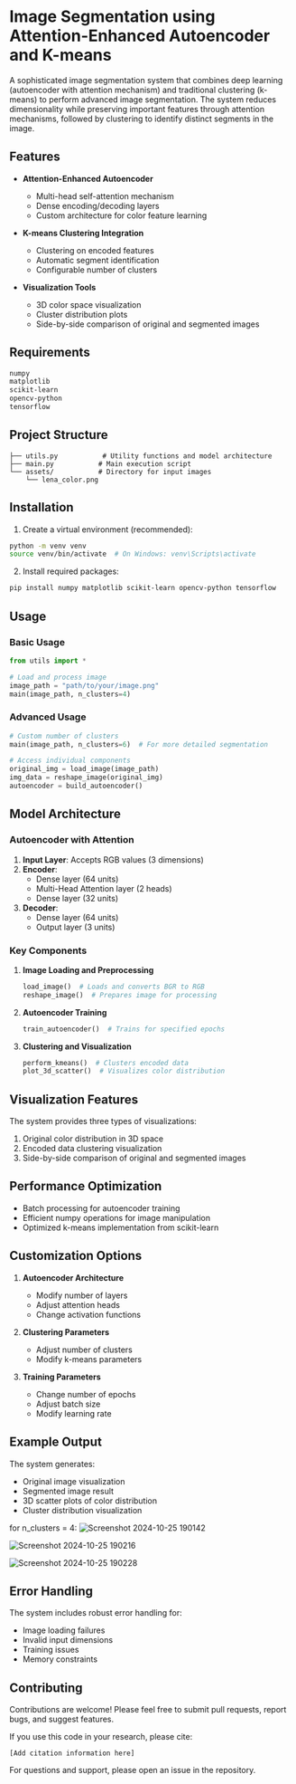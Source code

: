 # Image Segmentation using Attention-Enhanced Autoencoder and K-means

A sophisticated image segmentation system that combines deep learning (autoencoder with attention mechanism) and traditional clustering (k-means) to perform advanced image segmentation. The system reduces dimensionality while preserving important features through attention mechanisms, followed by clustering to identify distinct segments in the image.

## Features

- **Attention-Enhanced Autoencoder**
  - Multi-head self-attention mechanism
  - Dense encoding/decoding layers
  - Custom architecture for color feature learning

- **K-means Clustering Integration**
  - Clustering on encoded features
  - Automatic segment identification
  - Configurable number of clusters

- **Visualization Tools**
  - 3D color space visualization
  - Cluster distribution plots
  - Side-by-side comparison of original and segmented images

## Requirements

```bash
numpy
matplotlib
scikit-learn
opencv-python
tensorflow
```

## Project Structure

```
├── utils.py           # Utility functions and model architecture
├── main.py           # Main execution script
└── assets/           # Directory for input images
    └── lena_color.png
```

## Installation

1. Create a virtual environment (recommended):
```bash
python -m venv venv
source venv/bin/activate  # On Windows: venv\Scripts\activate
```

2. Install required packages:
```bash
pip install numpy matplotlib scikit-learn opencv-python tensorflow 
```

## Usage

### Basic Usage

```python
from utils import *

# Load and process image
image_path = "path/to/your/image.png"
main(image_path, n_clusters=4)
```

### Advanced Usage

```python
# Custom number of clusters
main(image_path, n_clusters=6)  # For more detailed segmentation

# Access individual components
original_img = load_image(image_path)
img_data = reshape_image(original_img)
autoencoder = build_autoencoder()
```

## Model Architecture

### Autoencoder with Attention

1. **Input Layer**: Accepts RGB values (3 dimensions)
2. **Encoder**:
   - Dense layer (64 units)
   - Multi-Head Attention layer (2 heads)
   - Dense layer (32 units)
3. **Decoder**:
   - Dense layer (64 units)
   - Output layer (3 units)

### Key Components

1. **Image Loading and Preprocessing**
   ```python
   load_image()  # Loads and converts BGR to RGB
   reshape_image()  # Prepares image for processing
   ```

2. **Autoencoder Training**
   ```python
   train_autoencoder()  # Trains for specified epochs
   ```

3. **Clustering and Visualization**
   ```python
   perform_kmeans()  # Clusters encoded data
   plot_3d_scatter()  # Visualizes color distribution
   ```

## Visualization Features

The system provides three types of visualizations:
1. Original color distribution in 3D space
2. Encoded data clustering visualization
3. Side-by-side comparison of original and segmented images

## Performance Optimization

- Batch processing for autoencoder training
- Efficient numpy operations for image manipulation
- Optimized k-means implementation from scikit-learn

## Customization Options

1. **Autoencoder Architecture**
   - Modify number of layers
   - Adjust attention heads
   - Change activation functions

2. **Clustering Parameters**
   - Adjust number of clusters
   - Modify k-means parameters

3. **Training Parameters**
   - Change number of epochs
   - Adjust batch size
   - Modify learning rate

## Example Output

The system generates:
- Original image visualization
- Segmented image result
- 3D scatter plots of color distribution
- Cluster distribution visualization

for n_clusters = 4:
![Screenshot 2024-10-25 190142](https://github.com/user-attachments/assets/ab3f9b2a-cbec-4fce-bac5-ef02d9cd6792)

![Screenshot 2024-10-25 190216](https://github.com/user-attachments/assets/d4c733b0-f741-4926-9373-40db7f4f837f)

![Screenshot 2024-10-25 190228](https://github.com/user-attachments/assets/4462df59-4a5b-47ab-b5ae-e07ef1de6f86)



## Error Handling

The system includes robust error handling for:
- Image loading failures
- Invalid input dimensions
- Training issues
- Memory constraints

## Contributing

Contributions are welcome! Please feel free to submit pull requests, report bugs, and suggest features.


If you use this code in your research, please cite:
```
[Add citation information here]
```

For questions and support, please open an issue in the repository.
